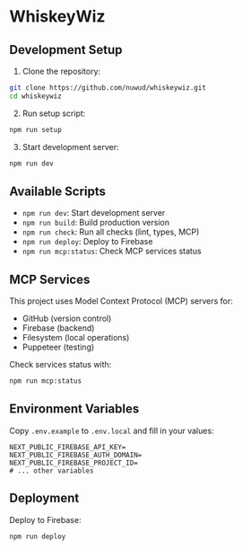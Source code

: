 # WhiskeyWiz

## Development Setup

1. Clone the repository:
```bash
git clone https://github.com/nuwud/whiskeywiz.git
cd whiskeywiz
```

2. Run setup script:
```bash
npm run setup
```

3. Start development server:
```bash
npm run dev
```

## Available Scripts

- `npm run dev`: Start development server
- `npm run build`: Build production version
- `npm run check`: Run all checks (lint, types, MCP)
- `npm run deploy`: Deploy to Firebase
- `npm run mcp:status`: Check MCP services status

## MCP Services

This project uses Model Context Protocol (MCP) servers for:
- GitHub (version control)
- Firebase (backend)
- Filesystem (local operations)
- Puppeteer (testing)

Check services status with:
```bash
npm run mcp:status
```

## Environment Variables

Copy `.env.example` to `.env.local` and fill in your values:

```env
NEXT_PUBLIC_FIREBASE_API_KEY=
NEXT_PUBLIC_FIREBASE_AUTH_DOMAIN=
NEXT_PUBLIC_FIREBASE_PROJECT_ID=
# ... other variables
```

## Deployment

Deploy to Firebase:
```bash
npm run deploy
```
